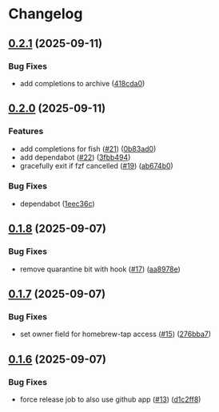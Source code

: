 # Changelog

## [0.2.1](https://github.com/hugginsio/talosctx/compare/v0.2.0...v0.2.1) (2025-09-11)


### Bug Fixes

* add completions to archive ([418cda0](https://github.com/hugginsio/talosctx/commit/418cda0a9d1b8133881c3a5508afa4e1d864034e))

## [0.2.0](https://github.com/hugginsio/talosctx/compare/v0.1.8...v0.2.0) (2025-09-11)


### Features

* add completions for fish ([#21](https://github.com/hugginsio/talosctx/issues/21)) ([0b83ad0](https://github.com/hugginsio/talosctx/commit/0b83ad031ae6314a29d4b49b12e3277f8b5597dd))
* add dependabot ([#22](https://github.com/hugginsio/talosctx/issues/22)) ([3fbb494](https://github.com/hugginsio/talosctx/commit/3fbb4943c8860ad7dacff2a3321d5de267b4c4bb))
* gracefully exit if fzf cancelled ([#19](https://github.com/hugginsio/talosctx/issues/19)) ([ab674b0](https://github.com/hugginsio/talosctx/commit/ab674b08b8a35371238c45530eceb626b1f94d37))


### Bug Fixes

* dependabot ([1eec36c](https://github.com/hugginsio/talosctx/commit/1eec36c5cd45b357fca1878cf1a3f88bdb325169))

## [0.1.8](https://github.com/hugginsio/talosctx/compare/v0.1.7...v0.1.8) (2025-09-07)


### Bug Fixes

* remove quarantine bit with hook ([#17](https://github.com/hugginsio/talosctx/issues/17)) ([aa8978e](https://github.com/hugginsio/talosctx/commit/aa8978e116a2970b3d478f0a0782e8d818a0f988))

## [0.1.7](https://github.com/hugginsio/talosctx/compare/v0.1.6...v0.1.7) (2025-09-07)


### Bug Fixes

* set owner field for homebrew-tap access ([#15](https://github.com/hugginsio/talosctx/issues/15)) ([276bba7](https://github.com/hugginsio/talosctx/commit/276bba76625f79674e3cf2e1175aa2af64d79f64))

## [0.1.6](https://github.com/hugginsio/talosctx/compare/v0.1.5...v0.1.6) (2025-09-07)


### Bug Fixes

* force release job to also use github app ([#13](https://github.com/hugginsio/talosctx/issues/13)) ([d1c2ff8](https://github.com/hugginsio/talosctx/commit/d1c2ff84a5ac1988a2b4ffa74943573c919972e9))
